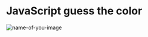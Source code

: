 # JavaScript guess the color 
![name-of-you-image](https://lh3.googleusercontent.com/EFsKQPfbXd-I33vpU2dglARpsW1lpNT8JjiSZEFYHQ1frx-POkaVMVTzK--uxnsZlNRXKvGNfdo7XNL69Qq54z8_pK3yVxBLTyiPnt4AR9uve-Icllp88Agq52eCy4DafbwCeM-iHn4B1NgU6TORCe6Pbyh_COH-TJK4U-MEevouOZDeZDyH7jPn737v2mSWosdiqkBejILCiD4N6dtyiajwgVREOld_x4KcsleUz2K3j5cj8nCb63RXbdzh6AEizL0DzJR1TSb9cX-VEJdMuBNDKDmj1eUYIWz_HIMHv00VJWYEq1k00pGKh_Fn6OnQE4zvnDsfQTZxwFDqWF0uqtyiIGFiCEQE6odjXuTAZbmf55NuU1VUySPaQmZcl7cmLmCpWIGi5N0tJ-6F7N_-B_2YaLAi9X-kcTcHhv_SFSvsVveTvyek_SX8dU2sUxj5_MnI4-q8wtIJo1upPbRJ0nC1sCqhzqcuJ6mri9mS5VSsiKTmuw9QsYOgKLdS5QAhBxlUzL_ToZmMBUd71MXysa8G7WeEzNjY17J7QBAmt7KWm8CcLnCGiYXtjXLVqpOozKjB-qaPobabWScaowfflLQAT8rPqwa_ZAHrfSXqE45y5ESNPHQ3dyAQiwU13Ml8jylercj86OhhcpKMOzj-MaRolmsTr7ncd6ShhCDVcUVkDCc76L1DKs1XGeU6BjhOyewLJXlv0UnQQCO8KsLmRUzGnMp-Ol_MOuCOX361wNGYzojjpBPj79NN8uOk4JxBqcT_ON8ohUGSsih4xxBqd-SE9gsTC5lOcv6mECDsIk5LPEnHVgNfxgxQfa7B9yNAwZliS1Uo8hO7ciu6XrTPLSNZtdskw5_hdLh_hG1Yk_OB_bVxyg-jpPVvJlTAb6BqRYWji4vzi18=w1097-h348-no?authuser=0)